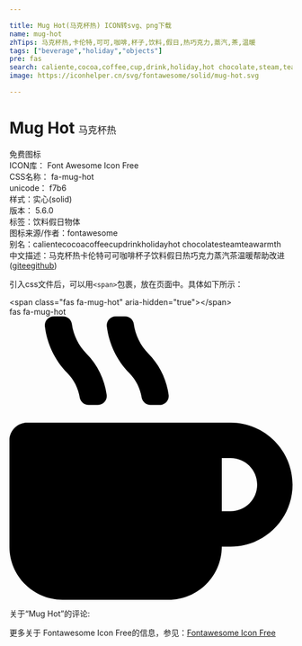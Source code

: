 ```yaml
---

title: Mug Hot(马克杯热) ICON转svg、png下载
name: mug-hot
zhTips: 马克杯热,卡伦特,可可,咖啡,杯子,饮料,假日,热巧克力,蒸汽,茶,温暖
tags: ["beverage","holiday","objects"]
pre: fas
search: caliente,cocoa,coffee,cup,drink,holiday,hot chocolate,steam,tea,warmth
image: https://iconhelper.cn/svg/fontawesome/solid/mug-hot.svg

---
```


# Mug Hot  <small style="font-size: 60%;font-weight: 100">马克杯热</small>


<div class="detail-page">
<p>
<span><span class="badge-success badge">免费图标</span> </span>
<br/>
<span>
ICON库：
<span class="badge-secondary badge">Font Awesome Icon Free</span> 
</span>
<br/>
<span>
CSS名称：
<span class="badge-secondary badge">fa-mug-hot</span> 
</span>
<br/>
<span>
unicode：
<span class="badge-secondary badge">f7b6</span> 
<copy-btn content='f7b6' btn-title=""></copy-btn>
<copy-btn :content='String.fromCodePoint(parseInt("f7b6", 16))' btn-title="复制U"></copy-btn>
</span><br/><span>样式：<span class="badge-light badge">实心(solid)</span></span>
<br/>
<span>
版本：
<span class="badge-secondary badge">5.6.0</span> 
</span><br/><span>标签：<span class="badge-light badge"><router-link to="/tags/beverage.html">饮料</router-link></span><span class="badge-light badge"><router-link to="/tags/holiday.html">假日</router-link></span><span class="badge-light badge"><router-link to="/tags/objects.html">物体</router-link></span></span>
<br/>
<span>图标来源/作者：<span class="badge-light badge">fontawesome</span></span> 
<br/>
<span>别名：<span class="badge-light badge">caliente</span><span class="badge-light badge">cocoa</span><span class="badge-light badge">coffee</span><span class="badge-light badge">cup</span><span class="badge-light badge">drink</span><span class="badge-light badge">holiday</span><span class="badge-light badge">hot chocolate</span><span class="badge-light badge">steam</span><span class="badge-light badge">tea</span><span class="badge-light badge">warmth</span></span><br/><span class="zh-detail">中文描述：<span class="badge-primary badge">马克杯热</span><span class="badge-primary badge">卡伦特</span><span class="badge-primary badge">可可</span><span class="badge-primary badge">咖啡</span><span class="badge-primary badge">杯子</span><span class="badge-primary badge">饮料</span><span class="badge-primary badge">假日</span><span class="badge-primary badge">热巧克力</span><span class="badge-primary badge">蒸汽</span><span class="badge-primary badge">茶</span><span class="badge-primary badge">温暖</span><span class="help-link"><span>帮助改进</span>(<a href="https://gitee.com/liuwave/icon-helper/edit/master/json/fontawesome/solid/mug-hot.json" target="_blank" rel="noopener noreferrer">gitee</a><a href="https://github.com/liuwave/icon-helper/edit/master/json/fontawesome/solid/mug-hot.json" target="_blank" rel="noopener noreferrer">github</a></span>)</span><br/>
</p>
</div>
<div class="alert alert-dark">
  <i class="fas fa-mug-hot fa-xs"></i>
  <i class="fas fa-mug-hot fa-sm"></i>
  <i class="fas fa-mug-hot fa-lg"></i>
  <i class="fas fa-mug-hot fa-2x"></i>
  <i class="fas fa-mug-hot fa-3x"></i>
  <i class="fas fa-mug-hot fa-5x"></i>
  <i class="fas fa-mug-hot fa-7x"></i>
</div>
<div>
  <p>引入css文件后，可以用<code>&lt;span&gt;</code>包裹，放在页面中。具体如下所示：    
  </p>
  <div class="alert alert-primary" style="font-size: 14px">
    &lt;span class="fas fa-mug-hot" aria-hidden="true"&gt;&lt;/span&gt;
    <copy-btn content='<span class="fas fa-mug-hot" aria-hidden="true"></span>'></copy-btn>
  </div>
  <div class="alert alert-secondary">
    <i class="fas fa-mug-hot"
    style="font-size: 24px"
    aria-hidden="true"></i> fas fa-mug-hot
    <copy-btn content="fas fa-mug-hot" btn-title="复制图标名称"></copy-btn>
  </div>
</div>
<div id="svg" class="svg-wrap">
<svg xmlns="http://www.w3.org/2000/svg" viewBox="0 0 512 512"><path d="M127.1 146.5c1.3 7.7 8 13.5 16 13.5h16.5c9.8 0 17.6-8.5 16.3-18-3.8-28.2-16.4-54.2-36.6-74.7-14.4-14.7-23.6-33.3-26.4-53.5C111.8 5.9 105 0 96.8 0H80.4C70.6 0 63 8.5 64.1 18c3.9 31.9 18 61.3 40.6 84.4 12 12.2 19.7 27.5 22.4 44.1zm112 0c1.3 7.7 8 13.5 16 13.5h16.5c9.8 0 17.6-8.5 16.3-18-3.8-28.2-16.4-54.2-36.6-74.7-14.4-14.7-23.6-33.3-26.4-53.5C223.8 5.9 217 0 208.8 0h-16.4c-9.8 0-17.5 8.5-16.3 18 3.9 31.9 18 61.3 40.6 84.4 12 12.2 19.7 27.5 22.4 44.1zM400 192H32c-17.7 0-32 14.3-32 32v192c0 53 43 96 96 96h192c53 0 96-43 96-96h16c61.8 0 112-50.2 112-112s-50.2-112-112-112zm0 160h-16v-96h16c26.5 0 48 21.5 48 48s-21.5 48-48 48z"/></svg>
</div>
<detail full-name='fa-mug-hot'></detail>
<div>
<p>关于“Mug Hot”的评论:</p>
</div>
<Vssue title="关于“Mug Hot”的评论" ></Vssue>    
<div><p>更多关于  Fontawesome Icon Free的信息，参见：<a target="_blank" href="https://iconhelper.cn/fontawesome.html">Fontawesome Icon Free</a>
</p></div>
